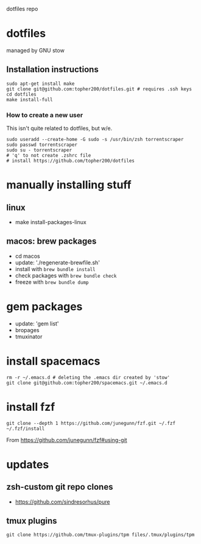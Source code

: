 dotfiles repo

# dotfiles
managed by GNU stow

## Installation instructions
```
sudo apt-get install make
git clone git@github.com:topher200/dotfiles.git # requires .ssh keys
cd dotfiles
make install-full
```

### How to create a new user
This isn't quite related to dotfiles, but w/e.
```
sudo useradd --create-home -G sudo -s /usr/bin/zsh torrentscraper
sudo passwd torrentscraper
sudo su - torrentscraper
# 'q' to not create .zshrc file
# install https://github.com/topher200/dotfiles
```

# manually installing stuff

## linux
- make install-packages-linux

## macos: brew packages
- cd macos
- update: './regenerate-brewfile.sh'
- install with `brew bundle install`
- check packages with `brew bundle check`
- freeze with `brew bundle dump`

# gem packages
- update: 'gem list'
- bropages
- tmuxinator

# install spacemacs
```
rm -r ~/.emacs.d # deleting the .emacs dir created by 'stow'
git clone git@github.com:topher200/spacemacs.git ~/.emacs.d
```

# install fzf
```
git clone --depth 1 https://github.com/junegunn/fzf.git ~/.fzf
~/.fzf/install
```
From https://github.com/junegunn/fzf#using-git

# updates
## zsh-custom git repo clones
- https://github.com/sindresorhus/pure

## tmux plugins
```
git clone https://github.com/tmux-plugins/tpm files/.tmux/plugins/tpm
```
